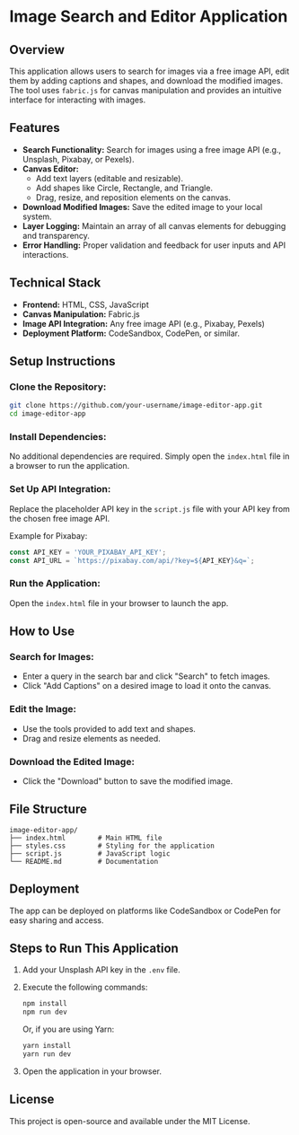 

# Image Search and Editor Application

## Overview
This application allows users to search for images via a free image API, edit them by adding captions and shapes, and download the modified images. The tool uses `fabric.js` for canvas manipulation and provides an intuitive interface for interacting with images.

## Features
- **Search Functionality:** Search for images using a free image API (e.g., Unsplash, Pixabay, or Pexels).
- **Canvas Editor:**
  - Add text layers (editable and resizable).
  - Add shapes like Circle, Rectangle, and Triangle.
  - Drag, resize, and reposition elements on the canvas.
- **Download Modified Images:** Save the edited image to your local system.
- **Layer Logging:** Maintain an array of all canvas elements for debugging and transparency.
- **Error Handling:** Proper validation and feedback for user inputs and API interactions.

## Technical Stack
- **Frontend:** HTML, CSS, JavaScript
- **Canvas Manipulation:** Fabric.js
- **Image API Integration:** Any free image API (e.g., Pixabay, Pexels)
- **Deployment Platform:** CodeSandbox, CodePen, or similar.

## Setup Instructions

### Clone the Repository:
```bash
git clone https://github.com/your-username/image-editor-app.git
cd image-editor-app
```

### Install Dependencies:
No additional dependencies are required. Simply open the `index.html` file in a browser to run the application.

### Set Up API Integration:
Replace the placeholder API key in the `script.js` file with your API key from the chosen free image API.

Example for Pixabay:
```javascript
const API_KEY = 'YOUR_PIXABAY_API_KEY';
const API_URL = `https://pixabay.com/api/?key=${API_KEY}&q=`;
```

### Run the Application:
Open the `index.html` file in your browser to launch the app.

## How to Use

### Search for Images:
- Enter a query in the search bar and click "Search" to fetch images.
- Click "Add Captions" on a desired image to load it onto the canvas.

### Edit the Image:
- Use the tools provided to add text and shapes.
- Drag and resize elements as needed.

### Download the Edited Image:
- Click the "Download" button to save the modified image.

## File Structure
```
image-editor-app/
├── index.html        # Main HTML file
├── styles.css        # Styling for the application
├── script.js         # JavaScript logic
└── README.md         # Documentation
```

## Deployment
The app can be deployed on platforms like CodeSandbox or CodePen for easy sharing and access.

## Steps to Run This Application

1. Add your Unsplash API key in the `.env` file.
2. Execute the following commands:

   ```bash
   npm install
   npm run dev
   ```

   Or, if you are using Yarn:

   ```bash
   yarn install
   yarn run dev
   ```

3. Open the application in your browser.

## License
This project is open-source and available under the MIT License.



